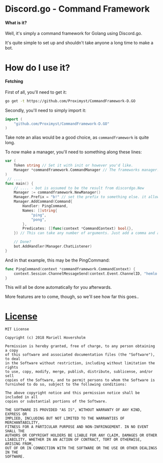 # Discord.go - Command Framework

#### What is it?
Well, it's simply a command framework for Golang using Discord.go.

It's quite simple to set up and shouldn't take anyone a long time to make a bot.


# How do I use it?

#### Fetching
First of all, you'll need to get it:
```bash
go get -t https://github.com/Proximyst/CommandFramework-D.GO
```

Secondly, you'll need to simply import it:
```go
import (
    "github.com/Proximyst/CommandFramework-D.GO"
)
```
Take note an alias would be a good choice, as `commandframework` is quite long.

To now make a manager, you'll need to something along these lines:
```go
var (
    Token string // Set it with init or however you'd like.
    Manager *commandframework.CommandManager // The frameworks manager.
)
 // ....
func main() {
    // .... - bot is assumed to be the result from discordgo.New
    Manager := commandframework.NewManager()
    Manager.Prefix = "b!" // set the prefix to something else. it allows any length
    Manager.AddCommand(Command{
        Handler: PingCommand,
        Names: []string{
            "ping",
            "pong",
        },
        Predicates: []func(context *CommandContext) bool{},
    }) // This can take any number of arguments. Just add a comma and another one, or a hundred

    // Done?
    bot.AddHandler(Manager.ChatListener)
}
```

And in that example, this may be the PingCommand:
```go
func PingCommand(context *commandframework.CommandContext) {
    context.Session.ChannelMessageSend(context.Event.ChannelID, "hemlo!!")
}
```

This will all be done automatically for you afterwards. 

More features are to come, though, so we'll see how far this goes..

# [License](./LICENSE)

```text
MIT License

Copyright (c) 2018 Mariell Hoversholm

Permission is hereby granted, free of charge, to any person obtaining a copy
of this software and associated documentation files (the "Software"), to deal
in the Software without restriction, including without limitation the rights
to use, copy, modify, merge, publish, distribute, sublicense, and/or sell
copies of the Software, and to permit persons to whom the Software is
furnished to do so, subject to the following conditions:

The above copyright notice and this permission notice shall be included in all
copies or substantial portions of the Software.

THE SOFTWARE IS PROVIDED "AS IS", WITHOUT WARRANTY OF ANY KIND, EXPRESS OR
IMPLIED, INCLUDING BUT NOT LIMITED TO THE WARRANTIES OF MERCHANTABILITY,
FITNESS FOR A PARTICULAR PURPOSE AND NON-INFRINGEMENT. IN NO EVENT SHALL THE
AUTHORS OR COPYRIGHT HOLDERS BE LIABLE FOR ANY CLAIM, DAMAGES OR OTHER
LIABILITY, WHETHER IN AN ACTION OF CONTRACT, TORT OR OTHERWISE, ARISING FROM,
OUT OF OR IN CONNECTION WITH THE SOFTWARE OR THE USE OR OTHER DEALINGS IN THE
SOFTWARE.

```